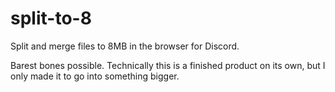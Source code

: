# split-to-8
Split and merge files to 8MB in the browser for Discord.

Barest bones possible. Technically this is a finished product on its own, but I only made it to go into something bigger.
